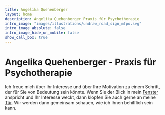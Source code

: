 ```yaml
---
title: Angelika Quehenberger
layout: home
description: Angelika Quehenberger Praxis für Psychotherapie
intro_image: "images/illustrations/undraw_road_sign_mfpo.svg"
intro_image_absolute: false
intro_image_hide_on_mobile: false
show_call_box: true
---
```


# Angelika Quehenberger - Praxis für Psychotherapie

Ich freue mich über Ihr Interesse und über Ihre Motivation zu einem Schritt, der für Sie von Bedeutung sein könnte.
Wenn Sie der Blick in mein [Fenster]() anspricht und Ihr Interesse weckt, dann klopfen Sie auch gerne an meine [Tür](contact/).
Wir werden dann gemeinsam schauen, wie ich Ihnen behilflich sein kann.
